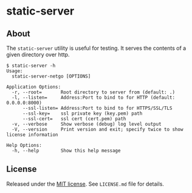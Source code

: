 static-server
=============

## About

The `static-server` utility is useful for testing. It serves the contents of a
given directory over http.

    $ static-server -h
    Usage:
      static-server-netgo [OPTIONS]
    
    Application Options:
      -r, --root=       Root directory to server from (default: .)
      -l, --listen=     Address:Port to bind to for HTTP (default: 0.0.0.0:8000)
          --ssl-listen= Address:Port to bind to for HTTPS/SSL/TLS
          --ssl-key=    ssl private key (key.pem) path
          --ssl-cert=   ssl cert (cert.pem) path
      -v, --verbose     Show verbose (debug) log level output
      -V, --version     Print version and exit; specify twice to show license information
    
    Help Options:
      -h, --help        Show this help message
    

## License

Released under the [MIT
license](http://www.opensource.org/licenses/mit-license.php). See `LICENSE.md`
file for details.
